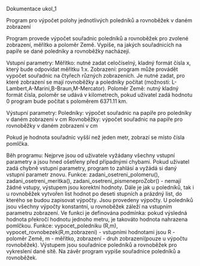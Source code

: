 Dokumentace ukol_1

Program pro výpočet polohy jednotlivých poledníků a rovnoběžek v daném zobrazení

Program provede výpočet souřadnic poledníků a rovnoběžek pro zvolené zobrazení, měřítko a poloměr Země. Vypíše, na jakých souřadnicích na papíře se dané poledníky a rovnoběžky nacházejí.



Vstupní parametry: 
   Měřítko:      nutné zadat celočíselný, kladný formát čísla x, který bude odpovídat měřítku 1:x.
   Zobrazení:    program může provádět vypočet souřadnic na čtyřech různých zobrazeních. Je nutné zadat, pro které zobrazení se mají
                 rovnoběžky a poledníky počítat (možnosti: L-Lambert,A-Marini,B-Braun,M-Mercator).
   Poloměr Země: nutný kladný formát čísla, poloměr se udává v kilometrech, pokud uživatel zadá hodnotu 0 program bude počítat s poloměrem                  6371.11 km.
  
  
  
Výstupní  parametry:
   Poledníky:     výpočet souřadnic na papíře pro poledníky v daném zobrazení v cm
   Rovnoběžky:    výpočet souřadnic na papíře pro rovnoběžky v daném zobrazení v cm
   
   Pokud je hodnota souřadnic vyšší než jeden metr, zobrazí se místo čísla pomlčka. 
   
   
   
Běh programu:
   Nejprve jsou od uživatele vyžádany všechny vstupní parametry a jsou hned ošetřeny před případnými chybami. Pokud uživatel zadá chybně vstupní parametry, program to zahlásí a vyžádá si daný vstupní parametr znovu. Funkce: zadani_osetreni_polomeru(), zadani_osetreni_meritka(), zadani_osetreni_pismeneproZobr() - nemají žádné vstupy, výstupem jsou korektní hodnoty.
   Dále je jak u poledníků, tak i u rovnoběžek vytvořen list hodnot po deseti stupních a prázdný list, do kterého se budou zapisovat výpočty. Jsou provedeny výpočty. U poledníků jsou všechny výpočty konstantní, u rovnoběžek záleží na vstupním parametru zobrazení. Ve funkci je definována podmínka: pokud výsledná hodnota překročí hodnotu jednoho metru, je takováto hodnota nahrazena pomlčkou. Funkce: vypocet_poledniku (R,m), vypocet_rovnobezek(R,m,zobrazeni) - vstupními hodnotami jsou R - poloměr Země, m - měřítko, zobrazení - druh zobrazení(pouze u výpočtu rovnoběžek). Výstupem jsou souřadnice poledníků a rovnoběžek pro vykreslení dané sítě.
   Na závěr program vypíše souřadnice poledníků a rovnoběžek. 
